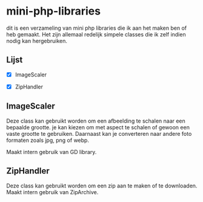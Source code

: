 # mini-php-libraries
dit is een verzameling van mini php libraries die ik aan het maken ben of heb gemaakt.
Het zijn allemaal redelijk simpele classes die ik zelf indien nodig kan hergebruiken.

## Lijst
- [x] ImageScaler
- [x] ZipHandler


## ImageScaler
Deze class kan gebruikt worden om een afbeelding te schalen naar een bepaalde grootte.
je kan kiezen om met aspect te schalen of gewoon een vaste grootte te gebruiken.
Daarnaast kan je converteren naar andere foto formaten zoals jpg, png of webp.

Maakt intern gebruik van GD library.

## ZipHandler
Deze class kan gebruikt worden om een zip aan te maken of te downloaden.
Maakt intern gebruik van ZipArchive.


